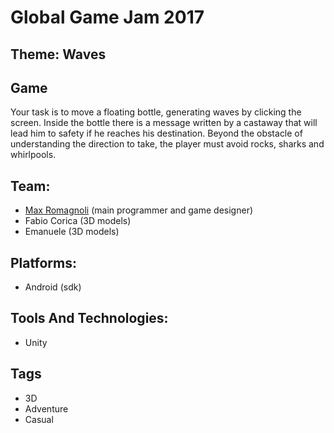 # Global Game Jam 2017

## Theme: Waves

## Game
Your task is to move a floating bottle, generating waves by clicking the screen. Inside the bottle there is a message written by a castaway that will lead him to safety if he reaches his destination. Beyond the obstacle of understanding the direction to take, the player must avoid rocks, sharks and whirlpools.

## Team: 
- [Max Romagnoli](https://www.maxromagnoli.com) (main programmer and game designer)
- Fabio Corica (3D models)
- Emanuele (3D models)

## Platforms: 
- Android (sdk)

## Tools And Technologies:
- Unity

## Tags 
- 3D
- Adventure
- Casual